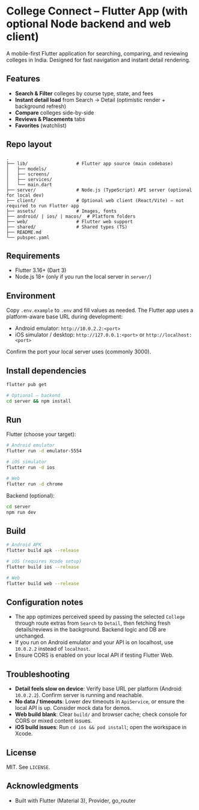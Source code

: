 # College Connect – Flutter App (with optional Node backend and web client)

A mobile-first Flutter application for searching, comparing, and reviewing colleges in India. Designed for fast navigation and instant detail rendering.

## Features

- **Search & Filter** colleges by course type, state, and fees
- **Instant detail load** from Search → Detail (optimistic render + background refresh)
- **Compare** colleges side-by-side
- **Reviews & Placements** tabs
- **Favorites** (watchlist)

## Repo layout

```
.
├── lib/                  # Flutter app source (main codebase)
│   ├── models/
│   ├── screens/
│   ├── services/
│   └── main.dart
├── server/               # Node.js (TypeScript) API server (optional for local dev)
├── client/               # Optional web client (React/Vite) – not required to run Flutter app
├── assets/               # Images, fonts
├── android/ | ios/ | macos/  # Platform folders
├── web/                  # Flutter web support
├── shared/               # Shared types (TS)
├── README.md
└── pubspec.yaml
```

## Requirements

- Flutter 3.16+ (Dart 3)
- Node.js 18+ (only if you run the local server in `server/`)

## Environment

Copy `.env.example` to `.env` and fill values as needed. The Flutter app uses a platform-aware base URL during development:

- Android emulator: `http://10.0.2.2:<port>`
- iOS simulator / desktop: `http://127.0.0.1:<port>` or `http://localhost:<port>`

Confirm the port your local server uses (commonly 3000).

## Install dependencies

```bash
flutter pub get

# Optional – backend
cd server && npm install
```

## Run

Flutter (choose your target):

```bash
# Android emulator
flutter run -d emulator-5554

# iOS simulator
flutter run -d ios

# Web
flutter run -d chrome
```

Backend (optional):

```bash
cd server
npm run dev
```

## Build

```bash
# Android APK
flutter build apk --release

# iOS (requires Xcode setup)
flutter build ios --release

# Web
flutter build web --release
```

## Configuration notes

- The app optimizes perceived speed by passing the selected `College` through route extras from `Search` to `Detail`, then fetching fresh details/reviews in the background. Backend logic and DB are unchanged.
- If you run on Android emulator and your API is on localhost, use `10.0.2.2` instead of `localhost`.
- Ensure CORS is enabled on your local API if testing Flutter Web.

## Troubleshooting

- **Detail feels slow on device**: Verify base URL per platform (Android: `10.0.2.2`). Confirm server is running and reachable.
- **No data / timeouts**: Lower dev timeouts in `ApiService`, or ensure the local API is up. Consider mock data for demos.
- **Web build blank**: Clear `build/` and browser cache; check console for CORS or mixed content issues.
- **iOS build issues**: Run `cd ios && pod install`; open the workspace in Xcode.

## License

MIT. See `LICENSE`.

## Acknowledgments

- Built with Flutter (Material 3), Provider, go_router
